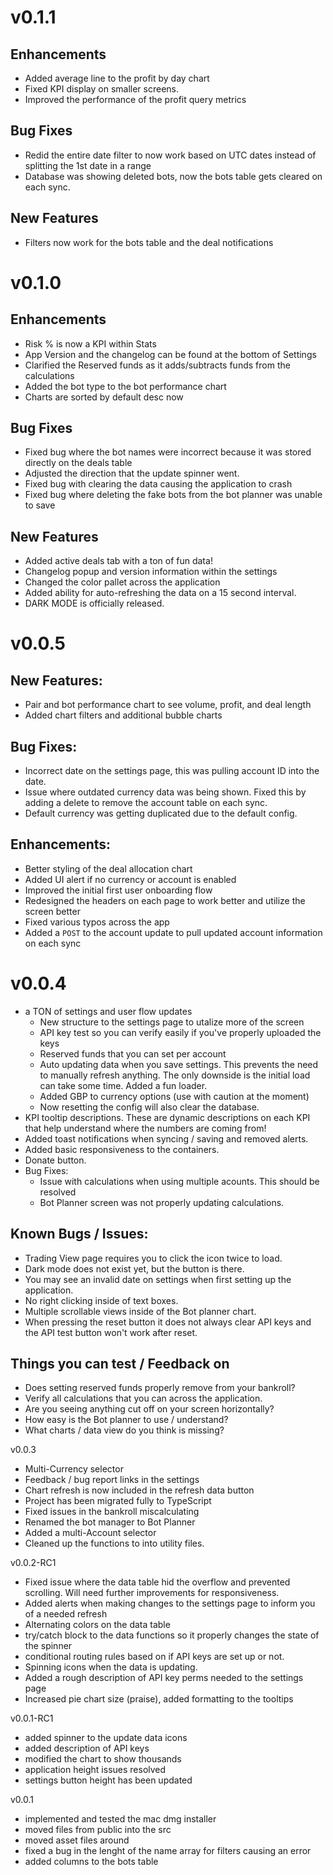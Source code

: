 # v0.1.1

## Enhancements
- Added average line to the profit by day chart
- Fixed KPI display on smaller screens.
- Improved the performance of the profit query metrics

## Bug Fixes
- Redid the entire date filter to now work based on UTC dates instead of splitting the 1st date in a range
- Database was showing deleted bots, now the bots table gets cleared on each sync.

## New Features
- Filters now work for the bots table and the deal notifications



# v0.1.0

## Enhancements
- Risk % is now a KPI within Stats
- App Version and the changelog can be found at the bottom of Settings
- Clarified the Reserved funds as it adds/subtracts funds from the calculations
- Added the bot type to the bot performance chart
- Charts are sorted by default desc now

## Bug Fixes
- Fixed bug where the bot names were incorrect because it was stored directly on the deals table
- Adjusted the direction that the update spinner went.
- Fixed bug with clearing the data causing the application to crash
- Fixed bug where deleting the fake bots from the bot planner was unable to save

## New Features
- Added active deals tab with a ton of fun data!
- Changelog popup and version information within the settings
- Changed the color pallet across the application
- Added ability for auto-refreshing the data on a 15 second interval.
- DARK MODE is officially released.



# v0.0.5

## New Features:
- Pair and bot performance chart to see volume, profit, and deal length
- Added chart filters and additional bubble charts

## Bug Fixes:
- Incorrect date on the settings page, this was pulling account ID into the date.
- Issue where outdated currency data was being shown. Fixed this by adding a delete to remove the account table on each sync.
- Default currency was getting duplicated due to the default config.

## Enhancements:
- Better styling of the deal allocation chart
- Added UI alert if no currency or account is enabled
- Improved the initial first user onboarding flow
- Redesigned the headers on each page to work better and utilize the screen better
- Fixed various typos across the app
- Added a `POST` to the account update to pull updated account information on each sync


# v0.0.4
- a TON of settings and user flow updates
    - New structure to the settings page to utalize more of the screen
    - API key test so you can verify easily if you've properly uploaded the keys
    - Reserved funds that you can set per account
    - Auto updating data when you save settings. This prevents the need to manually refresh anything. The only downside is the initial load can take some time. Added a fun loader.
    - Added GBP to currency options (use with caution at the moment)
    - Now resetting the config will also clear the database.
- KPI tooltip descriptions. These are dynamic descriptions on each KPI that help understand where the numbers are coming from!
- Added toast notifications when syncing / saving and removed alerts.
- Added basic responsiveness to the containers. 
- Donate button.
- Bug Fixes:
    - Issue with calculations when using multiple acounts. This should be resolved
    - Bot Planner screen was not properly updating calculations.

## Known Bugs / Issues:
- Trading View page requires you to click the icon twice to load. 
- Dark mode does not exist yet, but the button is there.
- You may see an invalid date on settings when first setting up the application.
- No right clicking inside of text boxes.
- Multiple scrollable views inside of the Bot planner chart. 
- When pressing the reset button it does not always clear API keys and the API test button won't work after reset.


## Things you can test / Feedback on
- Does setting reserved funds properly remove from your bankroll?
- Verify all calculations that you can across the application.
- Are you seeing anything cut off on your screen horizontally? 
- How easy is the Bot planner to use / understand?
- What charts / data view do you think is missing?


v0.0.3

- Multi-Currency selector
- Feedback / bug report links in the settings
- Chart refresh is now included in the refresh data button
- Project has been migrated fully to TypeScript
- Fixed issues in the bankroll miscalculating
- Renamed the bot manager to Bot Planner
- Added a multi-Account selector
- Cleaned up the functions to into utility files.

v0.0.2-RC1

- Fixed issue where the data table hid the overflow and prevented scrolling. Will need further improvements for responsiveness.
- Added alerts when making changes to the settings page to inform you of a needed refresh
- Alternating colors on the data table
- try/catch block to the data functions so it properly changes the state of the spinner
- conditional routing rules based on if API keys are set up or not.
- Spinning icons when the data is updating.
- Added a rough description of API key perms needed to the settings page
- Increased pie chart size (praise), added formatting to the tooltips

v0.0.1-RC1
- added spinner to the update data icons
- added description of API keys
- modified the chart to show thousands
- application height issues resolved
- settings button height has been updated

v0.0.1
- implemented and tested the mac dmg installer
- moved files from public into the src
- moved asset files around
- fixed a bug in the lenght of the name array for filters causing an error
- added columns to the bots table